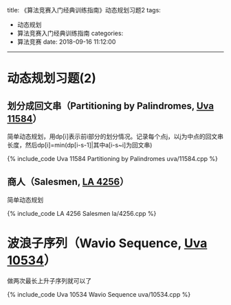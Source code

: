 title: 《算法竞赛入门经典训练指南》动态规划习题2
tags:
  - 动态规划
  - 算法竞赛入门经典训练指南
categories:
  - 算法竞赛
date: 2018-09-16 11:12:00
---

# 动态规划习题(2)

## 划分成回文串（Partitioning by Palindromes, [Uva 11584](http://uva.onlinejudge.org/index.php?option=com_onlinejudge&Itemid=8&page=show_problem&problem=2631 "11584 - Partitioning by Palindromes")）

简单动态规划，用dp[i]表示前i部分的划分情况。记录每个点j，以j为中点的回文串长度，然后dp[i]=min(dp[i-s-1]|其中a[i-s~i]为回文串)

{% include_code Uva 11584 Partitioning by Palindromes uva/11584.cpp %}
<!--more-->

## 商人（Salesmen, [LA 4256](https://icpcarchive.ecs.baylor.edu/index.php?option=com_onlinejudge&Itemid=8&page=show_problem&problem=2257 "4256 - Salesmen")）

简单动态规划

{% include_code LA 4256 Salesmen la/4256.cpp %}

# 波浪子序列（Wavio Sequence, [Uva 10534](http://uva.onlinejudge.org/index.php?option=com_onlinejudge&Itemid=8&page=show_problem&problem=1475 "10534 - Wavio Sequence")）

做两次最长上升子序列就可以了

{% include_code Uva 10534 Wavio Sequence uva/10534.cpp %}
